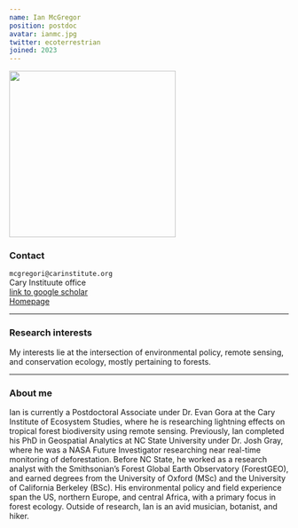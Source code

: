 ```yaml
---
name: Ian McGregor
position: postdoc
avatar: ianmc.jpg
twitter: ecoterrestrian
joined: 2023
---
```


<img width="300" src="{{site.baseurl}}/images/people/{{page.avatar}}" data-action="zoom">

### Contact

<i class="fa fa-envelope-o"></i>  `mcgregori@carinstitute.org`<br>
<i class="fa fa-building"></i> Cary Instituute office <br>
<i class="fa fa-bar-chart"></i> [link to google scholar](https://scholar.google.com/citations?user=TU8S6iIAAAAJ&hl=en&authuser=1) <br>
<i class="fa fa-home"></i> [Homepage](https://ianmcgregor.netlify.app/) <br>

<hr>

### Research interests
My interests lie at the intersection of environmental policy, remote sensing, and conservation ecology, mostly pertaining to forests.

<hr>

### About me
Ian is currently a Postdoctoral Associate under Dr. Evan Gora at the Cary Institute of Ecosystem Studies, where he is researching lightning effects on tropical forest biodiversity using remote sensing. Previously, Ian completed his PhD in Geospatial Analytics at NC State University under Dr. Josh Gray, where he was a NASA Future Investigator researching near real-time monitoring of deforestation. Before NC State, he worked as a research analyst with the Smithsonian’s Forest Global Earth Observatory (ForestGEO), and earned degrees from the University of Oxford (MSc) and the University of California Berkeley (BSc). His environmental policy and field experience span the US, northern Europe, and central Africa, with a primary focus in forest ecology. Outside of research, Ian is an avid musician, botanist, and hiker. 
